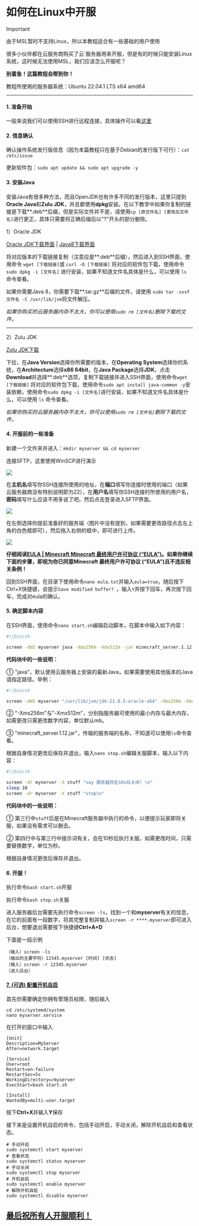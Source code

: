 # 如何在Linux中开服

> [!IMPORTANT]
>
> 由于MSL暂时不支持Linux，所以本教程适合有一些基础的用户使用

很多小伙伴都在云服务商购买了云`服务器用来开服，但是有的时候只能安装Linux系统，这时候无法使用MSL，我们应该怎么开服呢？

**别着急！这篇教程会帮到你！**

教程所使用的服务器系统：Ubuntu 22.04.1 LTS x64 amd64

------

#### 1. 准备开始

一般来说我们可以使用SSH进行远程连接，具体操作可以看[这里](https://blog.csdn.net/li528405176/article/details/82810342)



#### 2. 信息确认

确认操作系统发行版信息（因为本篇教程只在基于Debian的发行版下可行）：`cat /etc/issue`

更新软件包：`sudo apt update && sudo apt upgrade -y`



#### 3. 安装Java

安装Java有很多种方法，而且OpenJDK也有许多不同的发行版本，这里只提到**Oracle Java**和**Zulu JDK**，并且都使用**dpkg**安装。在以下教学中如果你复制的链接是下载**.deb**后缀，但是实际文件并不是，请使用`cp [原文件名] [更改后文件名]`进行更正，具体只需要将正确后缀后以"?"开头的部分删除。

1）Oracle JDK

[Oracle JDK下载界面](https://www.oracle.com/cn/java/technologies/) | [Java8下载界面](https://www.java.com/zh-CN/download/manual.jsp) 

将对应版本的下载链接复制（注意应是**.deb**后缀），然后进入到SSH界面，使用命令 `wget [下载链接]`或 `curl -O [下载链接]` 将对应的软件包下载，使用命令 `sudo dpkg -i [文件名]` 进行安装，如果不知道文件名具体是什么，可以使用 `ls`  命令查看。

如果你需要Java 8，你需要下载**.tar.gz**后缀的文件，请使用 `sudo tar -zxvf 文件名 -C /usr/lib/jvm`将文件解压。

*如果你购买的云服务器内存不太大，你可以使用`sudo rm [文件名]`删除下载的文件。*

------

2）Zulu JDK

[Zulu JDK下载](https://www.azul.com/downloads/?package=jdk#zulu)

下拉，在**Java Version**选择你所需要的版本，在**Operating System**选择你的系统，在**Architecture**选择**x86 64bit**，在**Java Package**选择**JDK**，点击**Download**并选择**.deb**选项，复制下载链接并进入SSH界面，使用命令`wget [下载链接]` 将对应的软件包下载，使用命令`sudo apt install java-common -y`安装依赖，使用命令`sudo dpkg -i [文件名]`进行安装，如果不知道文件名具体是什么，可以使用 `ls`  命令查看。

*如果你购买的云服务器内存不太大，你可以使用`sudo rm [文件名]`删除下载的文件。*

#### 4. 开服前的一些准备

新建一个文件夹并进入：`mkdir myserver && cd myserver`

连接SFTP，这里使用WinSCP进行演示

![](.\assets\winscp_1.png)

在**主机名**填写你SSH连接所使用的地址，在**端口**填写你连接时使用的端口（如果云服务器商没有特别说明即为22），在**用户名**填写你SSH连接时所使用的用户名，**密码**填写什么应该不用多说了吧。然后点击登录进入SFTP界面。

![](.\assets\winscp_2.png)

在左侧选择你提前准备好的服务端（图片中没有提到，如果需要更改路径点击左上角的白色框即可），然后拖入右侧的框中，即可进行上传。

![](.\assets\winscp_3.png)

**仔细阅读[EULA | Minecraft Minecraft 最终用户许可协议 (“EULA”)](https://www.minecraft.net/zh-hans/eula)。如果你继续下面的步骤，即视为你已同意Minecraft 最终用户许可协议 (“EULA”)且不违反相关条例！**

回到SSH界面，在目录下使用命令`nano eula.txt`并输入`eula=true`，随后按下Ctrl+X快捷键，会提示`Save modified buffer? `，输入`Y`并按下回车，再次按下回车，完成对eula的确认。

#### 5. 确定脚本内容

在SSH界面，使用命令`nano start.sh`编辑启动脚本，在脚本中输入如下内容：

```sh
#!/bin/sh

screen -dmS myserver java -Xms256m -Xmx512m -jar minecraft_server.1.12.jar nogui
```

**代码块中的一些说明：**

① "java"，默认使用云服务器上安装的最新Java，如果需要使用其他版本的Java请指定路径。举例：

```sh
#!/bin/sh

screen -dmS myserver "/usr/lib/jvm/jdk-21.0.5-oracle-x64" -Xms256m -Xmx512m -jar minecraft_server.1.12.jar nogui
```

② "-Xms256m"与"-Xmx512m"，分别指服务器可使用的最小内存与最大内存，如需更改只需更改数字内容，单位默认mb。

③ "minecraft_server.1.12.jar"，传输的服务端的名称，不知道可以使用`ls`命令查看。

根据自身情况更改后保存并退出，输入`nano stop.sh`编辑关服脚本，输入以下内容：

```sh
#!/bin/sh

screen -dr myserver -X stuff "say 服务器将在10s后关闭! \n"
sleep 10
screen -dr myserver -X stuff "stop\n"
```

**代码块中的一些说明：**

① 第三行中`stuff`后是在Minecraft服务器中执行的命令，以便提示玩家即将关服，如果没有需求可以删去。

② 第四行中与第三行中提示词有关，会在10秒后执行关服，如需更改时间，只需要替换数字，单位为秒。

根据自身情况更改后保存并退出。

#### 6. 开服！

执行命令`bash start.sh`开服

执行命令`bash stop.sh`关服

进入服务器后台需要先执行命令`screen -ls`，找到一个和**myserver**有关的信息，在它的前面有一段数字，将其完整复制并输入`screen -r ****.myserver`即可进入后台，想要退出需要按下快捷键**Ctrl+A+D**

下面是一段示例
```shell
（输入）screen -ls
（输出的主要字符）12345.myserver [时间] [状态]
（输入）screen -r 12345.myserver
（进入后台）
```
#### <u>7. (可选) 配置开机自启</u>

首先你需要确定你拥有管理员权限，随后输入
```shell
cd /etc/systemd/system 
nano myserver.service
```

在打开的窗口中输入
```shell
[Unit]
Description=MyServer
After=network.target

[Service]
User=root
Restart=on-failure
RestartSec=5s
WorkingDirectory=/myserver
ExecStart=bash start.sh

[Install]
WantedBy=multi-user.target
```

按下**Ctrl+X**并输入**Y**保存

接下来是设置开机自启的命令，包括手动开启，手动关闭，解除开机自启和查看状态。
```shell
# 手动开启
sudo systemctl start myserver
# 查看状态
sudo systemctl status myserver
# 手动关闭
sudo systemctl stop myserver
# 开机自启
sudo systemctl enable myserver
# 解除开机自启
sudo systemctl disable myserver 
```

## <u>最后祝所有人开服顺利！</u>

